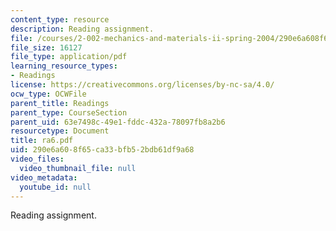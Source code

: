 ```yaml
---
content_type: resource
description: Reading assignment.
file: /courses/2-002-mechanics-and-materials-ii-spring-2004/290e6a608f65ca33bfb52bdb61df9a68_ra6.pdf
file_size: 16127
file_type: application/pdf
learning_resource_types:
- Readings
license: https://creativecommons.org/licenses/by-nc-sa/4.0/
ocw_type: OCWFile
parent_title: Readings
parent_type: CourseSection
parent_uid: 63e7498c-49e1-fddc-432a-78097fb8a2b6
resourcetype: Document
title: ra6.pdf
uid: 290e6a60-8f65-ca33-bfb5-2bdb61df9a68
video_files:
  video_thumbnail_file: null
video_metadata:
  youtube_id: null
---
```

Reading assignment.